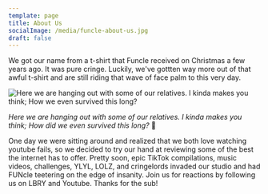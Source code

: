 ```yaml
---
template: page
title: About Us
socialImage: /media/funcle-about-us.jpg
draft: false
---
```

We got our name from a t-shirt that Funcle received on Christmas a few years ago. It was pure cringe. Luckily, we've gottten way more out of that awful t-shirt and are still riding that wave of face palm to this very day.

![Here we are hanging out with some of our relatives. I kinda makes you think; How we even survived this long?](/media/funcle-about-us.jpg)

*Here we are hanging out with some of our relatives. I kinda makes you think; How did we even survived this long?* 🤔

One day we were sitting around and realized that we both love watching youtube fails, so we decided to try our hand at reviewing some of the best the internet has to offer. Pretty soon, epic TikTok compilations, music videos, challenges, YLYL, LOLZ, and cringelords invaded our studio and had FUNcle teetering on the edge of insanity. Join us for reactions by following us on LBRY and Youtube. Thanks for the sub!